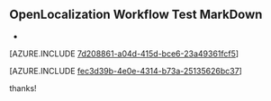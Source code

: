 ## OpenLocalization Workflow Test MarkDown
* 

[AZURE.INCLUDE [7d208861-a04d-415d-bce6-23a49361fcf5](calleeMd1.md)]



[AZURE.INCLUDE [fec3d39b-4e0e-4314-b73a-25135626bc37](calleeMd2.md)]

 
thanks!